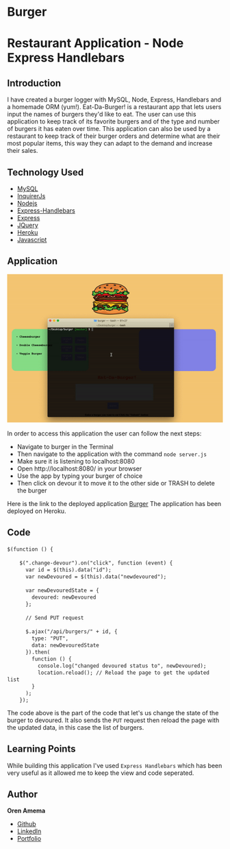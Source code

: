 # Burger
# Restaurant Application - Node Express Handlebars


## Introduction

I have created a burger logger with MySQL, Node, Express, Handlebars and a homemade ORM (yum!). Eat-Da-Burger! is a restaurant app that lets users input the names of burgers they'd like to eat. The user can use this application to keep track of its favorite burgers and of the type and number of burgers it has eaten over time. This application can also be used by a restaurant to keep track of their burger orders and determine what are their most popular items, this way they can adapt to the demand and increase their sales.

## Technology Used

* [MySQL](https://www.npmjs.com/package/mysql)
* [InquirerJs](https://www.npmjs.com/package/inquirer/v/0.2.3)
* [Nodejs](https://nodejs.org/en/)
* [Express-Handlebars](https://www.npmjs.com/package/express-handlebars)
* [Express](https://www.npmjs.com/package/express)
* [JQuery](https://www.npmjs.com/package/jquery)
* [Heroku](https://www.heroku.com)
* [Javascript](https://www.w3schools.com/js)


## Application

![alt text](https://github.com/orenamema/burger/raw/master/public/assets/img/burger.gif)

In order to access this application the user can follow the next steps:
* Navigate to burger in the Terminal
* Then navigate to the application with the command `node server.js`
* Make sure it is listening to localhost:8080
* Open http://localhost:8080/ in your browser
* Use the app by typing your burger of choice 
* Then click on devour it to move it to the other side or TRASH to delete the burger

Here is the link to the deployed application [Burger](https://arcane-inlet-20074.herokuapp.com/)
The application has been deployed on Heroku.



## Code
````
$(function () {

    $(".change-devour").on("click", function (event) {
      var id = $(this).data("id");
      var newDevoured = $(this).data("newdevoured");
  
      var newDevouredState = {
        devoured: newDevoured
      };

      // Send PUT request

      $.ajax("/api/burgers/" + id, {
        type: "PUT",
        data: newDevouredState
      }).then(
        function () {
          console.log("changed devoured status to", newDevoured);
          location.reload(); // Reload the page to get the updated list
        }
      );
    });
````
The code above is the part of the code that let's us change the state of the burger to devoured. It also sends the `PUT` request then reload the page with the updated data, in this case the list of burgers.

## Learning Points

While building this application I've used `Express Handlebars` which has been very useful as it allowed me to keep the view and code seperated.

## Author

**Oren Amema**

* [Github](https://github.com/orenamema)
* [LinkedIn](https://www.linkedin.com/in/oren-amematekpo-b7a12b13)
* [Portfolio](https://orenamema.github.io/UpdatedPortfolio/)

